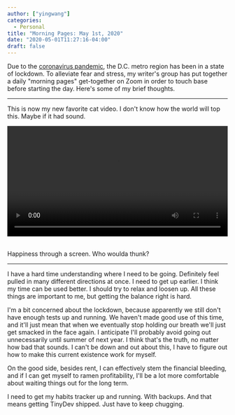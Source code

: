 ```yaml
---
author: ["yingwang"]
categories:
  - Personal
title: "Morning Pages: May 1st, 2020"
date: "2020-05-01T11:27:16-04:00"
draft: false
---
```


Due to the [coronavirus
pandemic](https://en.wikipedia.org/wiki/2019-20_coronavirus_pandemic), the D.C.
metro region has been in a state of lockdown. To alleviate fear and stress, my
writer's group has put together a daily "morning pages" get-together on Zoom in
order to touch base before starting the day. Here's some of my brief thoughts.

__________

This is now my new favorite cat video. I don't know how the world will top this.
Maybe if it had sound.

<!-- https://stackoverflow.com/a/26276254 -->
<video style="width: 100%; width: -moz-available; width: -webkit-fill-available; width: fill-available; max-width: 100%;" controls>
    <source src="/video/posts/2020/05/01/morning_pages.mp4" type="video/mp4">
    Your browser does not support HTML5 video.
</video>
<br/>
<br/>

Happiness through a screen. Who woulda thunk?

__________

I have a hard time understanding where I need to be going. Definitely feel
pulled in many different directions at once. I need to get up earlier. I think
my time can be used better. I should try to relax and loosen up. All these
things are important to me, but getting the balance right is hard.

I'm a bit concerned about the lockdown, because apparently we still don't have
enough tests up and running. We haven't made good use of this time, and it'll
just mean that when we eventually stop holding our breath we'll just get smacked
in the face again. I anticipate I'll probably avoid going out unnecessarily
until summer of next year. I think that's the truth, no matter how bad that
sounds. I can't be down and out about this, I have to figure out how to make
this current existence work for myself.

On the good side, besides rent, I can effectively stem the financial bleeding,
and if I can get myself to ramen profitability, I'll be a lot more comfortable
about waiting things out for the long term.

I need to get my habits tracker up and running. With backups. And that means
getting TinyDev shipped. Just have to keep chugging.
